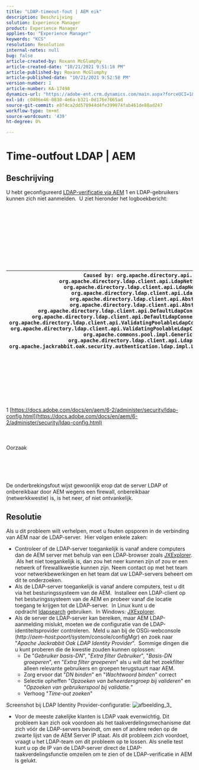 ```yaml
---
title: "LDAP-timeout-fout | AEM eik"
description: Beschrijving
solution: Experience Manager
product: Experience Manager
applies-to: "Experience Manager"
keywords: "KCS"
resolution: Resolution
internal-notes: null
bug: false
article-created-by: Roxann McGlumphy
article-created-date: "10/21/2021 9:51:18 PM"
article-published-by: Roxann McGlumphy
article-published-date: "10/21/2021 9:52:58 PM"
version-number: 1
article-number: KA-17498
dynamics-url: "https://adobe-ent.crm.dynamics.com/main.aspx?forceUCI=1&pagetype=entityrecord&etn=knowledgearticle&id=72595e04-b932-ec11-b6e5-000d3a5ba97a"
exl-id: c0406e46-0830-4e6a-b321-0d176e7665ad
source-git-commit: e8f4ca2dd578944d4fe399074fab461de88ad247
workflow-type: tm+mt
source-wordcount: '439'
ht-degree: 0%

---
```


# Time-outfout LDAP | AEM

## Beschrijving


U hebt geconfigureerd [LDAP-verificatie via AEM](https://docs.adobe.com/docs/en/aem/6-2/administer/security/ldap-config.html) 1 en LDAP-gebruikers kunnen zich niet aanmelden.  U ziet hieronder het logboekbericht:
<br><br><br><br><br> <br><br> <br><br><br><br>

| `Caused by: org.apache.directory.api.ldap.model.exception.LdapException: TimeOut occurred``at org.apache.directory.ldap.client.api.LdapNetworkConnection.writeRequest(LdapNetworkConnection.java:4106)``at org.apache.directory.ldap.client.api.LdapNetworkConnection.bindAsync(LdapNetworkConnection.java:1290)``at org.apache.directory.ldap.client.api.LdapNetworkConnection.bind(LdapNetworkConnection.java:1188)``at org.apache.directory.ldap.client.api.AbstractLdapConnection.bind(AbstractLdapConnection.java:127)``at org.apache.directory.ldap.client.api.AbstractLdapConnection.bind(AbstractLdapConnection.java:112)``at org.apache.directory.ldap.client.api.DefaultLdapConnectionFactory.bindConnection(DefaultLdapConnectionFactory.java:64)``at org.apache.directory.ldap.client.api.DefaultLdapConnectionFactory.newLdapConnection(DefaultLdapConnectionFactory.java:107)``at org.apache.directory.ldap.client.api.ValidatingPoolableLdapConnectionFactory.makeObject(ValidatingPoolableLdapConnectionFactory.java:133)``at org.apache.directory.ldap.client.api.ValidatingPoolableLdapConnectionFactory.makeObject(ValidatingPoolableLdapConnectionFactory.java:59)``at org.apache.commons.pool.impl.GenericObjectPool.borrowObject(GenericObjectPool.java:1188)``at org.apache.directory.ldap.client.api.LdapConnectionPool.getConnection(LdapConnectionPool.java:123)``at org.apache.jackrabbit.oak.security.authentication.ldap.impl.LdapIdentityProvider.connect(LdapIdentityProvider.java:771)``... 57 common frames omitted` |
| --- |

<br><br><br><br><br> <br><br>
1 [https://docs.adobe.com/docs/en/aem/6-2/administer/security/ldap-config.html](https://docs.adobe.com/docs/en/aem/6-2/administer/security/ldap-config.html)
<br><br><br><br>Oorzaak<br><br><br><br><br><br>
De onderbrekingsfout wijst gewoonlijk erop dat de server LDAP of onbereikbaar door AEM wegens een firewall, onbereikbaar (netwerkkwestie) is, is het neer, of niet ontvankelijk.


## Resolutie


Als u dit probleem wilt verhelpen, moet u fouten opsporen in de verbinding van AEM naar de LDAP-server.  Hier volgen enkele zaken:

- Controleer of de LDAP-server toegankelijk is vanaf andere computers dan de AEM server met behulp van een LDAP-browser zoals [JXExplorer](http://jxplorer.org/).  Als het niet toegankelijk is, dan zou het neer kunnen zijn of zou er een netwerk of firewallkwestie kunnen zijn. Neem contact op met het team voor netwerkbewerkingen en het team dat uw LDAP-servers beheert om dit te onderzoeken.
- Als de LDAP-server toegankelijk is vanaf andere computers, test u dit via het besturingssysteem van de AEM.  Installeer een LDAP-client op het besturingssysteem van de AEM en probeer vanaf die locatie toegang te krijgen tot de LDAP-server.  In Linux kunt u de opdracht [ldapsearch](https://access.redhat.com/documentation/en-US/Red_Hat_Directory_Server/8.2/html/Administration_Guide/Examples-of-common-ldapsearches.html) gebruiken.  In Windows: [JXExplorer](http://jxplorer.org/).
- Als de server de LDAP-server kan bereiken, maar AEM LDAP-aanmelding mislukt, moeten we de configuratie van de LDAP-identiteitsprovider controleren.  Meld u aan bij de OSGi-webconsole (http://*aem-host:poort*/system/console/configMgr) en zoek naar &quot;*Apache Jackrabbit Oak LDAP Identity Provider*&quot;.  Sommige dingen die u kunt proberen die de kwestie zouden kunnen oplossen:
   - De &quot;*Gebruiker basis-DN*&quot;, &quot;*Extra filter Gebruiker*&quot;, &quot;*Basis-DN groeperen*&quot;, en &quot;*Extra filter groeperen*&quot; als u wilt dat het zoekfilter alleen relevante gebruikers en groepen terugstuurt naar AEM.
   - Zorg ervoor dat &quot;*DN binden*&quot; en &quot;*Wachtwoord binden*&quot; correct
   - Selectie opheffen &quot;*Opzoeken van beheerdersgroep bij valideren*&quot; en &quot;*Opzoeken van gebruikerspool bij validatie.*&quot;
   - Verhoog &quot;*Time-out zoeken*&quot;


Screenshot bij LDAP Identity Provider-configuratie:
![afbeelding_3_](https://helpx.adobe.com/content/dam/help/en/experience-manager/kb/LDAP-error/jcr%3acontent/main-pars/image/rtaimage_3_.png "afbeelding_3_")
- Voor de meeste zakelijke klanten is LDAP vaak evenwichtig. Dit probleem kan zich ook voordoen als het taakverdelingsmechanisme dat zich vóór de LDAP-servers bevindt, om een of andere reden op de zwarte lijst van de AEM Server IP staat. Als dit probleem zich voordoet, vraagt u het LDAP-team om dit probleem op te lossen. Als snelle test kunt u op de IP van de LDAP-server direct de LDAP-taakverdelingsfunctie omzeilen om te zien of de LDAP-verificatie in AEM is gelukt.
